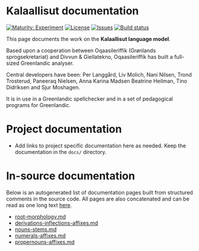 # Kalaallisut documentation

[![Maturity: Experiment](https://img.shields.io/badge/Maturity-Experiment-black.svg)](https://giellalt.github.io/MaturityClassification.html)
[![License](https://img.shields.io/github/license/giellalt/lang-kal)](https://raw.githubusercontent.com/giellalt/lang-kal/develop/LICENSE)
[![Issues](https://img.shields.io/github/issues/giellalt/lang-kal)](https://github.com/giellalt/lang-kal/issues)
[![Build status](https://github.com/giellalt/lang-kal/workflows/Speller%20CI+CD/badge.svg)](https://github.com/giellalt/lang-kal/actions)

This page documents the work on the **Kalaallisut language model**. 

Based upon a cooperation between Oqaasileriffik (Grønlands
sprogsekretariat) and Divvun & Giellatekno, Oqaasileriffik has built
a full-sized Greenlandic analyser.

Central developers have been:
Per Langgård, Liv Molich, Nani Nilsen, Trond Trosterud, Paneeraq Nielsen,
Anna Karina Madsen Beatrine Heilman, Tino Didriksen and Sjur Moshagen.

It is in use in a Greenlandic spellchecker and in a set
of pedagogical programs for Greenlandic.

# Project documentation

* Add links to project specific documentation here as needed. Keep the documentation in the `docs/` directory.

# In-source documentation

Below is an autogenerated list of documentation pages built from structured comments in the source code. All pages are also concatenated and can be read as one long text [here](kal.md).

* [root-morphology.md](root-morphology.md)
* [derivations-inflections-affixes.md](derivations-inflections-affixes.md)
* [nouns-stems.md](nouns-stems.md)
* [numerals-affixes.md](numerals-affixes.md)
* [propernouns-affixes.md](propernouns-affixes.md)
